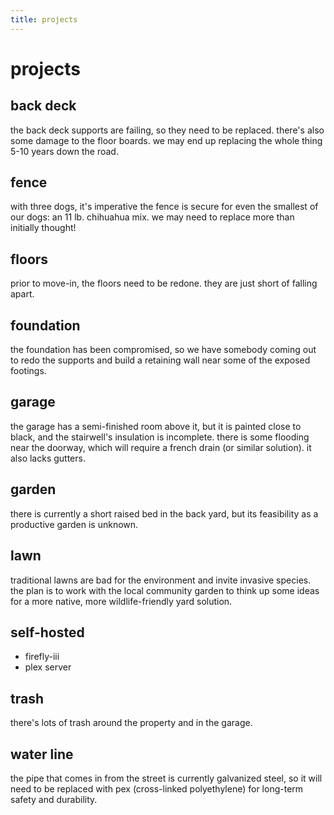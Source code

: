 ```yaml
---
title: projects
---
```


# projects

## back deck

the back deck supports are failing, so they need to be replaced. there's also some damage to the floor boards. we may end up replacing the whole thing 5-10 years down the road.

## fence

with three dogs, it's imperative the fence is secure for even the smallest of our dogs: an 11 lb. chihuahua mix. we may need to replace more than initially thought!

## floors

prior to move-in, the floors need to be redone. they are just short of falling apart.

## foundation

the foundation has been compromised, so we have somebody coming out to redo the supports and build a retaining wall near some of the exposed footings.

## garage

the garage has a semi-finished room above it, but it is painted close to black, and the stairwell's insulation is incomplete. there is some flooding near the doorway, which will require a french drain (or similar solution). it also lacks gutters.

## garden

there is currently a short raised bed in the back yard, but its feasibility as a productive garden is unknown.

## lawn

traditional lawns are bad for the environment and invite invasive species. the plan is to work with the local community garden to think up some ideas for a more native, more wildlife-friendly yard solution.

## self-hosted

- firefly-iii
- plex server

## trash

there's lots of trash around the property and in the garage.

## water line

the pipe that comes in from the street is currently galvanized steel, so it will need to be replaced with pex (cross-linked polyethylene) for long-term safety and durability.